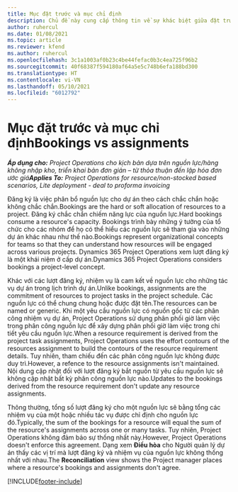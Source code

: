 ```yaml
---
title: Mục đặt trước và mục chỉ định
description: Chủ đề này cung cấp thông tin về sự khác biệt giữa đặt trước nguồn lực và chỉ định nguồn lực.
author: ruhercul
ms.date: 01/08/2021
ms.topic: article
ms.reviewer: kfend
ms.author: ruhercul
ms.openlocfilehash: 3c1a1003af0b23c4be44fefac0b3c4ea725f96b2
ms.sourcegitcommit: 40f68387f594180af64a5e5c748b6efa188bd300
ms.translationtype: HT
ms.contentlocale: vi-VN
ms.lasthandoff: 05/10/2021
ms.locfileid: "6012792"
---
```

# <a name="bookings-vs-assignments"></a><span data-ttu-id="ebbec-103">Mục đặt trước và mục chỉ định</span><span class="sxs-lookup"><span data-stu-id="ebbec-103">Bookings vs assignments</span></span>

<span data-ttu-id="ebbec-104">_**Áp dụng cho:** Project Operations cho kịch bản dựa trên nguồn lực/hàng không nhập kho, triển khai bản đơn giản – từ thỏa thuận đến lập hóa đơn ước giá_</span><span class="sxs-lookup"><span data-stu-id="ebbec-104">_**Applies To:** Project Operations for resource/non-stocked based scenarios, Lite deployment - deal to proforma invoicing_</span></span>

<span data-ttu-id="ebbec-105">Đăng ký là việc phân bổ nguồn lực cho dự án theo cách chắc chắn hoặc không chắc chắn.</span><span class="sxs-lookup"><span data-stu-id="ebbec-105">Bookings are the hard or soft allocation of resources to a project.</span></span> <span data-ttu-id="ebbec-106">Đăng ký chắc chắn chiếm năng lực của nguồn lực.</span><span class="sxs-lookup"><span data-stu-id="ebbec-106">Hard bookings consume a resource's capacity.</span></span> <span data-ttu-id="ebbec-107">Bookings trình bày những ý tưởng của tổ chức cho các nhóm để họ có thể hiểu các nguồn lực sẽ tham gia vào những dự án khác nhau như thế nào.</span><span class="sxs-lookup"><span data-stu-id="ebbec-107">Bookings represent organizational concepts for teams so that they can understand how resources will be engaged across various projects.</span></span> <span data-ttu-id="ebbec-108">Dynamics 365 Project Operations xem lượt đăng ký là một khái niệm ở cấp dự án.</span><span class="sxs-lookup"><span data-stu-id="ebbec-108">Dynamics 365 Project Operations considers bookings a project-level concept.</span></span> 

<span data-ttu-id="ebbec-109">Khác với các lượt đăng ký, nhiệm vụ là cam kết về nguồn lực cho những tác vụ dự án trong lịch trình dự án.</span><span class="sxs-lookup"><span data-stu-id="ebbec-109">Unlike bookings, assignments are the commitment of resources to project tasks in the project schedule.</span></span> <span data-ttu-id="ebbec-110">Các nguồn lực có thể chung chung hoặc được đặt tên.</span><span class="sxs-lookup"><span data-stu-id="ebbec-110">The resources can be named or generic.</span></span>  <span data-ttu-id="ebbec-111">Khi một yêu cầu nguồn lực có nguồn gốc từ các phân công nhiệm vụ dự án, Project Operations sử dụng phân phối giờ làm việc trong phân công nguồn lực để xây dựng phân phối giờ làm việc trong chi tiết yêu cầu nguồn lực.</span><span class="sxs-lookup"><span data-stu-id="ebbec-111">When a resource requirement is derived from the project task assignments, Project Operations uses the effort contours of the resources assignment to build the contours of the resource requirement details.</span></span> <span data-ttu-id="ebbec-112">Tuy nhiên, tham chiếu đến các phân công nguồn lực không được duy trì.</span><span class="sxs-lookup"><span data-stu-id="ebbec-112">However, a refence to the resource assignments isn't maintained.</span></span> <span data-ttu-id="ebbec-113">Nội dung cập nhật đối với lượt đăng ký bắt nguồn từ yêu cầu nguồn lực sẽ không cập nhật bất kỳ phân công nguồn lực nào.</span><span class="sxs-lookup"><span data-stu-id="ebbec-113">Updates to the bookings derived from the resource requirement don't update any resource assignments.</span></span>

<span data-ttu-id="ebbec-114">Thông thường, tổng số lượt đăng ký cho một nguồn lực sẽ bằng tổng các nhiệm vụ của một hoặc nhiều tác vụ được chỉ định cho nguồn lực đó.</span><span class="sxs-lookup"><span data-stu-id="ebbec-114">Typically, the sum of the bookings for a resource will equal the sum of the resource's assignments across one or many tasks.</span></span> <span data-ttu-id="ebbec-115">Tuy nhiên, Project Operations không đảm bảo sự thống nhất này.</span><span class="sxs-lookup"><span data-stu-id="ebbec-115">However, Project Operations doesn't enforce this agreement.</span></span> <span data-ttu-id="ebbec-116">Dạng xem **Điều hòa** cho Người quản lý dự án thấy các vị trí mà lượt đăng ký và nhiệm vụ của nguồn lực không thống nhất với nhau.</span><span class="sxs-lookup"><span data-stu-id="ebbec-116">The **Reconciliation** view shows the Project manager places where a resource's bookings and assignments don't agree.</span></span>




[!INCLUDE[footer-include](../includes/footer-banner.md)]